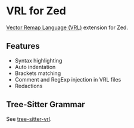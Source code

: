 # VRL for Zed

[Vector Remap Language (VRL)](https://vrl.dev) extension for Zed.

## Features

- Syntax highlighting
- Auto indentation
- Brackets matching
- Comment and RegExp injection in VRL files
- Redactions

## Tree-Sitter Grammar

See [tree-sitter-vrl](https://github.com/belltoy/tree-sitter-vrl).
